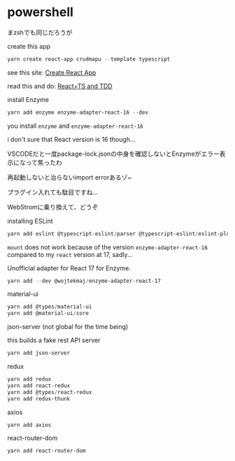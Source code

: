 # powershell

まzshでも同じだろうが

create this app

```powershell
yarn create react-app crudmapu --template typescript
```
see this site: [Create React App](https://create-react-app.dev/docs/adding-typescript/)

read this and do: [React+TS and TDD](https://react-typescript-tdd.firebaseapp.com/styling/index.html)

install Enzyme
```powershell
yarn add enzyme enzyme-adapter-react-16 --dev
```
you install `enzyme` and `enzyme-adapter-react-16`

i don't sure that React version is 16 though...

VSCODEだと一度package-lock.jsonの中身を確認しないとEnzymeがエラー表示になって焦ったわ

再起動しないと治らないimport errorあるゾ~

プラグイン入れても駄目ですね...

WebStromに乗り換えて、どうぞ

installing ESLint

```powershell
yarn add eslint @typescript-eslint/parser @typescript-eslint/eslint-plugin --dev
```

`mount` does not work because of the version `enzyme-adapter-react-16` compared to my `react` version at 17, sadly...

Unofficial adapter for React 17 for Enzyme.
```powershell
yarn add --dev @wojtekmaj/enzyme-adapter-react-17
```

material-ui

```powershell
yarn add @types/material-ui
yarn add @material-ui/core
```

json-server (not global for the time being)

this builds a fake rest API server

```powershell
yarn add json-server
```

redux
```powershell
yarn add redux
yarn add react-redux
yarn add @types/react-redux
yarn add redux-thunk
```

axios
```powershell
yarn add axios
```

react-router-dom
```powershell
yarn add react-router-dom
```